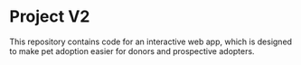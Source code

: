 # Project V2

This repository contains code for an interactive web app, which is designed to make pet adoption easier for donors and prospective adopters.

